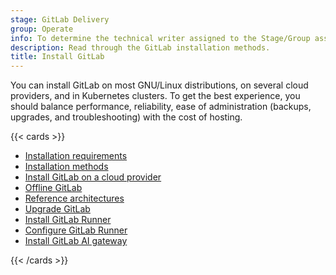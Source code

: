 ```yaml
---
stage: GitLab Delivery
group: Operate
info: To determine the technical writer assigned to the Stage/Group associated with this page, see https://handbook.gitlab.com/handbook/product/ux/technical-writing/#assignments
description: Read through the GitLab installation methods.
title: Install GitLab
---
```


You can install GitLab on most GNU/Linux distributions, on several
cloud providers, and in Kubernetes clusters.
To get the best experience, you should balance performance, reliability,
ease of administration (backups, upgrades, and troubleshooting) with the cost of hosting.

{{< cards >}}

- [Installation requirements](requirements.md)
- [Installation methods](install_methods.md)
- [Install GitLab on a cloud provider](cloud_providers.md)
- [Offline GitLab](../topics/offline/_index.md)
- [Reference architectures](../administration/reference_architectures/_index.md)
- [Upgrade GitLab](../update/_index.md)
- [Install GitLab Runner](https://docs.gitlab.com/runner/install/ "Run CI/CD jobs in a pipeline.")
- [Configure GitLab Runner](https://docs.gitlab.com/runner/configuration/ "Configuration and monitoring options.")
- [Install GitLab AI gateway](install_ai_gateway.md)

{{< /cards >}}
